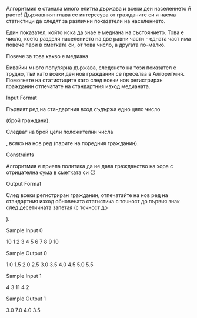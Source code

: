 Алгоритмия e станала много елитна държава и всеки ден населението й расте! Държавният глава се интересува от гражданите си и наема статистици да следят за различни показатели на населението.

Един показател, който иска да знае е медиана на състоянието. Това е число, което разделя населението на две равни части - едната част има повече пари в сметката си, от това число, а другата по-малко.

Повече за това какво е медиана

Бивайки много популярна държава, следенето на този показател е трудно, тъй като всеки ден нов гражданин се преселва в Алгоритмия. Помогнете на статистиците като след всеки нов регистриран гражданин отпечатате на стандартния изход медианата.

Input Format

Първият ред на стандартния вход съдържа едно цяло число

(брой граждани).

Следват
на брой цели положителни числа

, всяко на нов ред (парите на поредния гражданин).

Constraints

Алгоритмия е приела политика да не дава гражданство на хора с отрицателна сума в сметката си 😕

Output Format

След всеки регистриран гражданин, отпечатайте на нов ред на стандартния изход обновената статистика с точност до първия знак след десетичната запетая (с точност до

).

Sample Input 0

   10
   1
   2
   3
   4
   5
   6
   7
   8
   9
   10
  
Sample Output 0

  1.0
  1.5
  2.0
  2.5
  3.0
  3.5
  4.0
  4.5
  5.0
  5.5
  
Sample Input 1

  4
  3
  11
  4
  2

Sample Output 1

  3.0
  7.0
  4.0
  3.5





